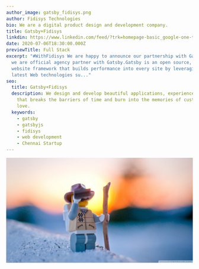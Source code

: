 ```yaml
---
author_image: gatsby_fidisys.png
author: Fidisys Technologies
bio: We are a digital product design and development company.
title: Gatsby+Fidisys
linkdin: https://www.linkedin.com/feed/?trk=homepage-basic_google-one-tap-submit
date: 2020-07-06T18:30:00.000Z
previewTitle: Full Stack
excerpt: "#WithFidisys We are happy to announce our partnership with Gatsby. Now
  we are official agency partner with Gatsby.Gatsby is an open source, modern
  website framework that builds performance into every site by leveraging the
  latest Web technologies su..."
seo:
  title: Gatsby+Fidisys
  description: We design and develop beautiful applications, experience and brands
    that breaks the barriers of time and burn into the memories of customers
    love.
  keywords:
    - gatsby
    - gatsbyjs
    - fidisys
    - web development
    - Chennai Startup
---
```

![WithFidisys](exploring2.jpg "WithFidisys")